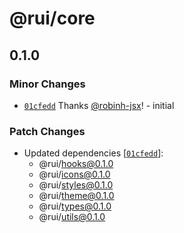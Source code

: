# @rui/core

## 0.1.0

### Minor Changes

-   [`01cfedd`](https://github.com/robinh-jsx/robin-ui/commit/01cfeddd70c03119b7b8811ed47d2d88119c5075) Thanks [@robinh-jsx](https://github.com/robinh-jsx)! - initial

### Patch Changes

-   Updated dependencies [[`01cfedd`](https://github.com/robinh-jsx/robin-ui/commit/01cfeddd70c03119b7b8811ed47d2d88119c5075)]:
    -   @rui/hooks@0.1.0
    -   @rui/icons@0.1.0
    -   @rui/styles@0.1.0
    -   @rui/theme@0.1.0
    -   @rui/types@0.1.0
    -   @rui/utils@0.1.0

